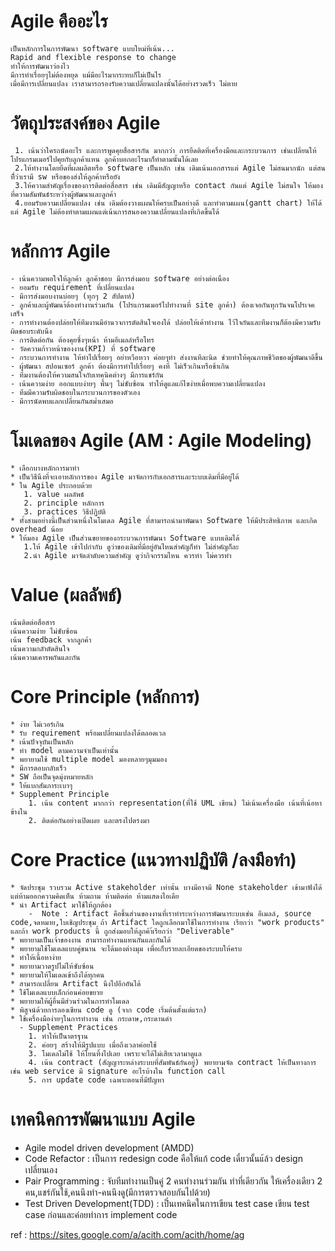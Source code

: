 # Agile คืออะไร
    เป็นหลักการในการพัฒนา software แบบใหม่ที่เน้น...
    Rapid and flexible response to change
    ทำให้การพัฒนาว่องไว
    มีการทำเรื่อยๆไม่ต้องหยุด แม้มีอะไรมากระทบก็ไม่เป็นไร
    เมื่อมีการเปลี่ยนแปลง เราสามารถรองรับความเปลี่ยนแปลงนั้นได้อย่างรวดเร็ว ไม่ตาย

# วัตถุประสงค์ของ Agile

     1. เน้นว่าใครถนัดอะไร และการพูดคุยสื่อสารกัน มากกว่า การยึดติดที่เครื่องมือและกระบวนการ เช่นเปลี่ยนให้โปรแกรมเมอร์ไปคุยกับลูกค้าแทน ลูกค้าบอกอะไรมาก็ทำตามนั้นได้เลย
     2.ให้ทำงานโดยยึดที่ผลผลิตหรือ software เป็นหลัก เช่น เดิมเน้นเอกสารแต่ Agile ไม่สนมากนัก แต่สนทีี่ว่าเรามี sw หรือของส่งให้ลูกค้าหรือยัง
     3.ให้ความสำคัญเรื่องของการติดต่อสื่อสาร เช่น เดิมมีสัญญาหรือ contact กันแต่ Agile ไม่สนใจ ให้มองที่ความสัมพันธ์ระหว่างผู้พัฒนาและลูกค้า
     4.ยอมรับความเปลี่ยนแปลง เช่น เดิมต้องวางแผนให้ครบเป็นอย่างดี และทำตามแผน(gantt chart) ให้ได้ แต่ Agile ไม่ต้องทำตามแผนแต่เน้นการสนองความเปลี่ยนแปลงที่เกิดขึ้นได้

# หลักการ Agile
    - เน้นความพอใจให้ลูกค้า ลูกค้าชอบ มีการส่งมอบ software อย่างต่อเนื่อง
    - ยอมรับ requirement ที่เปลี่ยนแปลง
    - มีการส่งมอบงานบ่อยๆ (ทุกๆ 2 สัปดาห์)
    - ลูกค้าและผู้พัฒนา้ต้องทำงานร่วมกัน (โปรแกรมเมอร์ไปทำงานที่ site ลูกค้า) ต้องเจอกันทุกวันจนโปรเจคเสร็จ
    - การทำงานต้องปล่อยให้ทีมงานมีอำนวจการตัดสินใจเองได้ ปล่อยให้เค้าทำงาน ไว้ใจกันและทีมงานก็ต้องมีความรับผิดชอบระดับนึง
    - การติดต่อกัน ต้องคุยซึ่งๆหน้า ห้ามอีเมลล์หรือโทร
    - วัดความก้าวหน้าของงาน(KPI) ที่ software
    - กระบวนการทำงาน ให้ทำไปเรื่อยๆ อย่าหวือหวา ค่อยๆทำ ส่งงานทีละนิด ช่วยทำให้คุณภาพชีวิตของผู้พัฒนาดีขึ้น
    - ผู้พัฒนา สปอนเซอร์ ลูกค้า ต้องมีการทำไปเรื่อยๆ คงที่ ไม่เร็วเกินหรือช้าเกิน
    - ทีมงานต้องให้ความสนใจกับเทคนิคต่างๆ มีการแชร์กัน
    - เน้นความง่าย ออกแบบง่ายๆ พื้นๆ ไม่ซับซ้อน ทำให้ดูแลแก้ไขง่ายเมื่อพบความเปลี่ยนแปลง
    - ทีมมีความรับผิดชอบในกระบวนการของตัวเอง
    - มีการนัดพบแลกเปลี่ยนกันสม่ำเสมอ

# โมเดลของ Agile (AM : Agile Modeling)

    * เลือกบางหลักการมาทำ
    * เป็นวิธีนึงที่จะเอาหลักการของ Agile มาจัดการกับเอกสารและระบบเดิมที่มีอยู่ได้
    * ใน Agile ประกอบด้วย
       1. value ผลลัพธ์
       2. principle หลักการ
       3. practices วิธีปฏิบัติ
    * ทั้งสามอย่างนี้เป็นส่วนหนึ่งในโมเดล Agile ที่สามารถนำมาพัฒนา Software ให้มีประสิทธิภาพ และเกิด overhead น้อย
    * ให้มอง Agile เป็นส่วนขยายของกระบวนการพัฒนา Software แบบเดิมได้
       1.ให้ Agile เข้าไปกำกับ ดูว่าของเดิมที่มีอยู่อันไหนสำคัญก็ทำ ไม่สำคัญก็ละ
       2.นำ Agile มาจัดลำดับความสำคัญ ดูว่ากิจกรรมไหน ควรทำ ไม่ควรทำ
# Value (ผลลัพธ์)
    เน้นติดต่อสื่อสาร
    เน้นความง่าย ไม่ซับซ้อน
    เน้น feedback จากลูกค้า
    เน้นความกลัาตัดสินใจ
    เน้นความเคารพกันและกัน
    
 # Core Principle (หลักการ)  
    * ง่าย ไม่เวอร์เกิน
    * รับ requirement พร้อมเปลี่ยนแปลงได้ตลอดเวล
    * เน้นปัจจุบันเป็นหลัก
    * ทำ model ตามความจำเป็นเท่านั้น
    * พยายามใช้ multiple model มองหลายๆมุมมอง
    * มีการตอบกลับเร็ว
    * SW ถือเป็นจุดมุ่งหมายหลัก
    * ให้แบกสัมภาระเบาๆ
    * Supplement Principle   
        1. เน้น content มากกว่า representation(ที่ใช้ UML เขียน) ไม่เน้นเครื่องมือ เน้นที่เน้อหาข้างใน
        2. ติดต่อกันอย่างเปิดเผย และตรงไปตรงมา
# Core Practice (แนวทางปฏิบัติ /ลงมือทำ)        
    * จัดประชุม รวบรวม Active stakeholder เท่านั้น บางมีอาจมี None stakeholder เข้ามาฟังได้ แต่ห้ามออกความคิดเห็น ห้ามถาม ห้ามติดต่อ ห้ามแสดงไอเดีย
    * นำ Artifact มาใช้ให้ถูกต้อง
        -  Note : Artifact คือชิ้นส่วนของงานที่เราทำระหว่างการพัฒนาระบบเช่น อีเมลล์, source code,จดหมาย,ใบเชิญประชุม ถ้า Artifact ใดถูกเลือกมาใช้ในการทำงาน เรียกว่า "work products" และถ้า work products นี้ ถูกส่งมอบให้ลูกค้า้เรียกว่า "Deliverable"
    * พยายามเป็นเจ้าของงาน สามารถทำงานแทนกันและกันได้
    * พยายามใช้โมเดลแบบคู่ขนาน จะได้มองต่างมุม เพื่อเก็บรายละเอียดของระบบให้ครบ
    * ทำให้เนื้อหาง่าย
    * พยายามวาดรูปไม่ให้ซับซ้อน
    * พยายามให้โมเดลเข้าถึงได้ทุกคน
    * สามารถเปลี่ยน Artifact นึงไปอีกอันได้
    * ใช้โมเดลแบบเล็กก่อนค่อยขยาย
    * พยายามให้ผู้อื่นมีส่วนร่วมในการทำโมเดล
    * พิสูจน์ด้วยการลองเขียน code ดู (จาก code เริ่มต้นตั้งแต่แรก)
    * ใช้เครื่องมือง่ายๆในการทำงาน เช่น กระดาษ,กระดานดำ
      - Supplement Practices
        1. ทำให้เป็นาตรฐาน
        2. ค่อยๆ สร้างให้มีรูปแบบ เมื่อถึงเวลาค่อยใช้
        3. โมเดลไม่ใช้ ให้โยนทิ้งไปเลย เพราะจะได้ไม่เสียเวลามาดูแล
        4. เน้น contract (สัญญาระหล่างระบบที่สัมพันธ์กันอยู่) พยายามจัด contract ให้เป็นทางการ เช่น web service มี signature อะไรบ้างใน function call
        5. การ update code เฉพาะตอนที่มีปัญหา
        
# เทคนิคการพัฒนาแบบ Agile        

 * Agile model driven development (AMDD)
 * Code Refactor : เป็นการ redesign code คือให้แก้ code เดี๋ยวนั้นแ้ล้ว design เปลี่ยนเอง
 * Pair Programming : จับทีมทำงานเป็นคู่ 2 คนทำงานร่วมกัน ทำที่เดียวกัน ให้เครื่องเดียว 2 คน,แชร์กันใช้,คนนึงทำ-คนนึงดู(มีการตรวจสอบกันไปด้วย)
 * Test Driven Development(TDD) : เป็๋นเทคนิคในการเขียน test case เขียน test case ก่อนและค่อยทำการ implement code
 
ref : https://sites.google.com/a/acith.com/acith/home/ag
